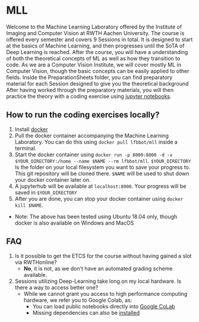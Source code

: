 # MLL

Welcome to the Machine Learning Laboratory offered by the Institute of Imaging and Computer Vision at RWTH Aachen University.
The course is offered every semester and covers 9 Sessions in total.
It is designed to start at the basics of Machine Learning, and then progresses until the SoTA of Deep Learning is reached.
After the course, you will have a understanding of both the theoretical concepts of ML as well as how they transition to code.
As we are a Computer Vision Institute, we will cover mostly ML in Computer Vision, though the basic concepts can be easily applied to other fields.
Inside the PreparationSheets folder, you can find preparatory material for each Session designed to give you the theoretical background
After having worked through the preparatory materials, you will then practice the theory with a coding exercise using [jupyter notebooks](https://jupyter.org/).

## How to run the coding exercises locally?

1. Install [docker](https://www.docker.com/)
2. Pull the docker container accompanying the Machine Learning Laboratory. You can do this using `docker pull lfbbot/mll` inside a terminal.
3. Start the docker container using `docker run -p 8000:8000 -d -v $YOUR_DIRECTORY:/home --name $NAME --rm lfbbot/mll`. `$YOUR_DIRECTORY` Is the folder on your local filesystem you want to save your progress to. This git repository will be cloned there. `$NAME` will be used to shut down your docker container later on.
4. A jupyterhub will be available at `localhost:8000`. Your progress will be saved in `$YOUR_DIRECTORY`
5. After you are done, you can stop your docker container using `docker kill $NAME`.

* Note: The above has been tested using Ubuntu 18.04 only, though docker is also available on Windows and MacOS

## FAQ

1. Is it possible to get the ETCS for the course without having gained a slot via RWTHonline?
    * **No**, it is not, as we don't have an automated grading scheme available.
2. Sessions utilizing Deep-Learning take long on my local hardware. Is there a way to access better one?
    * While we cannot grant you access to high performance computing hardware, we refer you to Google Colab, as:
        * You can load public notebooks directly into [Google CoLab](https://colab.research.google.com/github/googlecolab/colabtools/blob/master/notebooks/colab-github-demo.ipynb#scrollTo=WzIRIt9d2huC)
        * Missing dependencies can also be [installed](https://colab.research.google.com/notebooks/snippets/importing_libraries.ipynb#scrollTo=GQ18Kd5F3uKe)